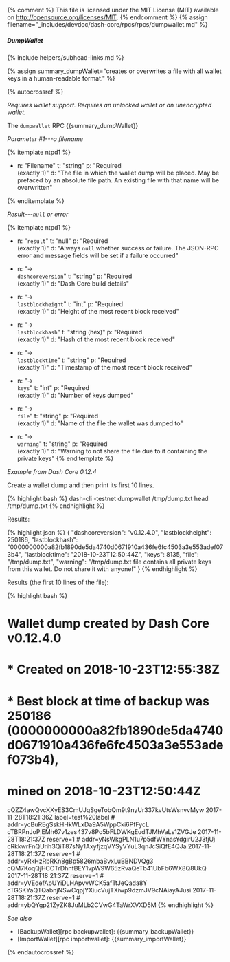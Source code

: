 {% comment %}
This file is licensed under the MIT License (MIT) available on
http://opensource.org/licenses/MIT.
{% endcomment %}
{% assign filename="_includes/devdoc/dash-core/rpcs/rpcs/dumpwallet.md" %}

##### DumpWallet
{% include helpers/subhead-links.md %}

{% assign summary_dumpWallet="creates or overwrites a file with all wallet keys in a human-readable format." %}

<!-- __ -->

{% autocrossref %}

*Requires wallet support.  Requires an unlocked wallet or an unencrypted
wallet.*

The `dumpwallet` RPC {{summary_dumpWallet}}

*Parameter #1---a filename*

{% itemplate ntpd1 %}
- n: "Filename"
  t: "string"
  p: "Required<br>(exactly 1)"
  d: "The file in which the wallet dump will be placed.  May be prefaced by an absolute file path.  An existing file with that name will be overwritten"

{% enditemplate %}

*Result---`null` or error*

{% itemplate ntpd1 %}
- n: "`result`"
  t: "null"
  p: "Required<br>(exactly 1)"
  d: "Always `null` whether success or failure.  The JSON-RPC error and message fields will be set if a failure occurred"

- n: "→<br>`dashcoreversion`"
  t: "string"
  p: "Required<br>(exactly 1)"
  d: "Dash Core build details"

- n: "→<br>`lastblockheight`"
  t: "int"
  p: "Required<br>(exactly 1)"
  d: "Height of the most recent block received"

- n: "→<br>`lastblockhash`"
  t: "string (hex)"
  p: "Required<br>(exactly 1)"
  d: "Hash of the most recent block received"

- n: "→<br>`lastblocktime`"
  t: "string"
  p: "Required<br>(exactly 1)"
  d: "Timestamp of the most recent block received"

- n: "→<br>`keys`"
  t: "int"
  p: "Required<br>(exactly 1)"
  d: "Number of keys dumped"

- n: "→<br>`file`"
  t: "string"
  p: "Required<br>(exactly 1)"
  d: "Name of the file the wallet was dumped to"

- n: "→<br>`warning`"
  t: "string"
  p: "Required<br>(exactly 1)"
  d: "Warning to not share the file due to it containing the private keys"
{% enditemplate %}

*Example from Dash Core 0.12.4*

Create a wallet dump and then print its first 10 lines.

{% highlight bash %}
dash-cli -testnet dumpwallet /tmp/dump.txt
head /tmp/dump.txt
{% endhighlight %}

Results:

{% highlight json %}
{
  "dashcoreversion": "v0.12.4.0",
  "lastblockheight": 250186,
  "lastblockhash": "0000000000a82fb1890de5da4740d0671910a436fe6fc4503a3e553adef073b4",
  "lastblocktime": "2018-10-23T12:50:44Z",
  "keys": 8135,
  "file": "/tmp/dump.txt",
  "warning": "/tmp/dump.txt file contains all private keys from this wallet. Do not share it with anyone!"
}
{% endhighlight %}

Results (the first 10 lines of the file):

{% highlight bash %}
# Wallet dump created by Dash Core v0.12.4.0
# * Created on 2018-10-23T12:55:38Z
# * Best block at time of backup was 250186 (0000000000a82fb1890de5da4740d0671910a436fe6fc4503a3e553adef073b4),
#   mined on 2018-10-23T12:50:44Z

cQZZ4awQvcXXyES3CmUJqSgeTobQm9t9nyUr337kvUtsWsnvvMyw 2017-11-28T18:21:36Z label=test%20label # addr=ycBuREgSskHHkWLxDa9A5WppCki6PfFycL
cTBRPnJoPjEMh67v1zes437v8Po5bFLDWKgEudTJMhVaLs1ZVGJe 2017-11-28T18:21:37Z reserve=1 # addr=yNsWkgPLN1u7p5dfWYnasYdgirU2J3tjUj
cRkkwrFnQUrih3QiT87sNy1AxyfjzqVYSyVYuL3qnJcSiQfE4QJa 2017-11-28T18:21:37Z reserve=1 # addr=yRkHzRbRKn8gBp5826mbaBvxLuBBNDVQg3
cQM7KoqQjHCCTrDhnfBEY1vpW9W65zRvaQeTb41UbFb6WX8Q8UkQ 2017-11-28T18:21:37Z reserve=1 # addr=yVEdefApUYiDLHApvvWCK5afTtJeQada8Y
cTGSKYaQTQabnjNSwCqpjYXiucVujTXiwp9dzmJV9cNAiayAJusi 2017-11-28T18:21:37Z reserve=1 # addr=ybQYgp21ZyZK8JuMLb2CVwG4TaWrXVXD5M
{% endhighlight %}

*See also*

* [BackupWallet][rpc backupwallet]: {{summary_backupWallet}}
* [ImportWallet][rpc importwallet]: {{summary_importWallet}}

{% endautocrossref %}
